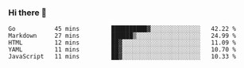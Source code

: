 ### Hi there 👋

<!--
**KLXLjun/KLXLjun** is a ✨ _special_ ✨ repository because its `README.md` (this file) appears on your GitHub profile.

Here are some ideas to get you started:

- 🔭 I’m currently working on ...
- 🌱 I’m currently learning ...
- 👯 I’m looking to collaborate on ...
- 🤔 I’m looking for help with ...
- 💬 Ask me about ...
- 📫 How to reach me: ...
- 😄 Pronouns: ...
- ⚡ Fun fact: ...
-->

<!--START_SECTION:waka-->
```text
Go           45 mins         ██████████▓░░░░░░░░░░░░░░   42.22 % 
Markdown     27 mins         ██████▒░░░░░░░░░░░░░░░░░░   24.99 % 
HTML         12 mins         ██▓░░░░░░░░░░░░░░░░░░░░░░   11.09 % 
YAML         11 mins         ██▓░░░░░░░░░░░░░░░░░░░░░░   10.70 % 
JavaScript   11 mins         ██▓░░░░░░░░░░░░░░░░░░░░░░   10.33 % 
```
<!--END_SECTION:waka-->
